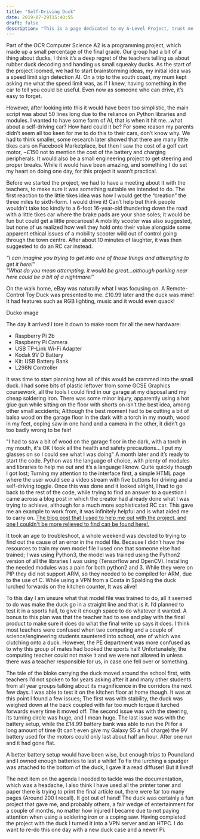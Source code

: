 ```yaml
---
title: "Self-Driving Duck"
date: 2019-07-29T15:40:55
draft: false
description: "This is a page dedicated to my A-Level Project, trust me it needs a whole page! The Duck is just too needy!"
---
```

Part of the OCR Computer Science A2 is a programming project, which made up a small percentage of the final grade. Our group had a bit of a thing about ducks, I think it’s a deep regret of the teachers telling us about rubber duck decoding and handing us small squeaky ducks. As the start of the project loomed, we had to start brainstorming ideas, my initial idea was a speed limit sign detection AI. On a trip to the south coast, my mum kept asking me what the speed limit was, as if I knew, having something in the car to tell you could be useful. Even now as someone who can drive, it’s easy to forget.

However, after looking into this it would have been too simplistic, the main script was about 50 lines long due to the reliance on Python libraries and modules. I wanted to have some form of AI, that is when it hit me…what about a self-driving car? How hard could it be? For some reason my parents didn’t seem all too keen for me to do this to their cars, don’t know why. We had to think smaller, some research later showed that there are many little tikes cars on Facebook Marketplace, but then I saw the cost of a golf cart motor, ~£150 not to mention the cost of the battery and charging peripherals. It would also be a small engineering project to get steering and proper breaks. While it would have been amazing, and something I do set my heart on doing one day, for this project it wasn’t practical.

Before we started the project, we had to have a meeting about it with the teachers, to make sure it was something suitable we intended to do. The first reaction to the little tikes idea was how I would get the “creation” the three miles to sixth-form. I would drive it!  Can’t help but think people wouldn’t take too kindly to a 6-foot 16-year-old thundering down the road with a little tikes car where the brake pads are your shoe soles; it would be fun but could get a little precarious! A mobility scooter was also suggested, but none of us realized how well they hold onto their value alongside some apparent ethical issues of a mobility scooter wild out of control going through the town centre. After about 10 minutes of laughter, it was then suggested to do an RC car instead. 

*“I can imagine you trying to get into one of those things and attempting to get it here!”*\
*“What do you mean attempting, it would be great…although parking near here could be a bit of a nightmare!”*

On the walk home, eBay was naturally what I was focusing on. A Remote-Control Toy Duck was presented to me. £10.99 later and the duck was mine! It had features such as RGB lighting, music and it would even quack!

Ducko image

The day it arrived I tore it down to make room for all the new hardware:
<ul>
    <li>Raspberry Pi 2b</li>
    <li>Raspberry Pi Camera</li>
    <li>USB TP-Link Wi-Fi Adapter</li>
    <li>Kodak 9V D Battery</li>
    <li>Kit: USB Battery Bank</li>
    <li>L298N Controller</li>
</ul>
It was time to start planning how all of this would be crammed into the small duck. I had some bits of plastic leftover from some GCSE Graphics coursework, all the tools I could find in our garage at my disposal and my cheap soldering iron. There was some minor injury, apparently using a hot glue gun while sitting on the floor with shorts on isn’t the best idea, among other small accidents; Although the best moment had to be cutting a bit of balsa wood on the garage floor in the dark with a torch in my mouth, wood in my feet, coping saw in one hand and a camera in the other, it didn’t go too badly wrong to be fair!

"I had to saw a bit of wood on the garage floor in the dark, with a torch in my mouth, it's OK I took all the health and safety precautions... I put my glasses on so I could see what I was doing"
A month later and it’s ready to start the code. Python was the language of choice, with plenty of modules and libraries to help me out and it’s a language I know. Quite quickly though I got lost; Turning my attention to the interface first, a simple HTML page where the user would see a video stream with five buttons for driving and a self-driving toggle. Once this was done and it looked alright, I had to go back to the rest of the code, while trying to find an answer to a question I came across a blog post in which the creator had already done what I was trying to achieve, although for a much more sophisticated RC car. This gave me an example to work from, it was infinitely helpful and is what aided me to carry on. [The blog post that I used to help me out with the project, and one I couldn't be more relieved to find can be found here!.](https://medium.com/@rodrigocava/i-built-my-own-self-driving-rc-car-1b269fc02e6c)

It took an age to troubleshoot, a whole weekend was devoted to trying to find out the cause of an error in the model file. Because I didn’t have the resources to train my own model file I used one that someone else had trained; I was using Python3, the model was trained using the Python2 version of all the libraries I was using (Tensorflow and OpenCV). Installing the needed modules was a pain for both python2 and 3. While they were on PIP they did not support ARM, so they needed to be compiled for ARM, due to the use of C. While using a VPN from a Costa in Spalding the duck lurched forwards on the kitchen counter, It was alive!

To this day I am unsure what that model file was trained to do, all it seemed to do was make the duck go in a straight line and that is it. I’d planned to test it in a sports hall, to give it enough space to do whatever it wanted. A bonus to this plan was that the teacher had to see and play with the final product to make sure it does do what the final write up says it does.
I think most teachers were confused when two computing and a couple of science/engineering students sauntered into school, one of which was clutching onto a duck. However, the PE department was more confused as to why this group of mates had booked the sports hall! Unfortunately, the computing teacher could not make it and we were not allowed in unless there was a teacher responsible for us, in case one fell over or something.

The tale of the bloke carrying the duck moved around the school first, with teachers I’d not spoken to for years asking after it and many other students from all year groups talking about its magnificence in the corridors the next few days.
I was able to test it on the kitchen floor at home though. It was at this point I found a few issues; The first was with stability, the duck was weighed down at the back coupled with far too much torque it lurched forwards every time it moved off. The second issue was with the steering, its turning circle was huge, and I mean huge. The last issue was with the battery setup, while the £14.99 battery bank was able to run the Pi for a long amount of time (It can’t even give my Galaxy S5 a full charge) the 9V battery used for the motors could only last about half an hour. After one run and it had gone flat.

A better battery setup would have been wise, but enough trips to Poundland and I owned enough batteries to last a while! To fix the lurching a spudger was attached to the bottom of the duck, I gave it a read diffuser! But it lived!

The next item on the agenda I needed to tackle was the documentation, which was a headache, I also think I have used all the printer toner and paper there is trying to print the final article out, there were far too many pages (Around 200 I recall). It got out of hand!
The duck was certainly a fun project that gave me, and probably others, a fair wedge of entertainment for a couple of months, no matter how injured I became due to not paying attention when using a soldering iron or a coping saw. Having completed the project with the duck I turned it into a VPN server and an HTPC. I do want to re-do this one day with a new duck case and a newer Pi. 
